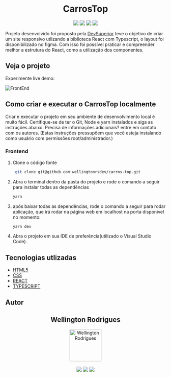 <h1 align="center">CarrosTop</h1>

<p align='center'>
   <img src="https://img.shields.io/badge/React-20232A?style=for-the-badge&logo=react&logoColor=61DAFB">
   <img src="https://img.shields.io/badge/TypeScript-007ACC?style=for-the-badge&logo=typescript&logoColor=white">
   <img src="https://img.shields.io/badge/HTML5-E34F26?style=for-the-badge&logo=html5&logoColor=white"/>
   <img src="https://img.shields.io/badge/CSS3-1572B6?style=for-the-badge&logo=css3&logoColor=white">
</p>

Projeto desenvolvido foi proposto pela [DevSuperior](https://devsuperior.com.br/) teve o objetivo de criar um site responsivo utlizando a biblioteca React com Typescript, o layout foi disponibilizado no figma.
Com isso foi possível praticar e compreender melhor a estrutura do React, como a utilização dos componentes.

##


## Veja o projeto

Experimente live demo:

![FrontEnd](https://i.imgur.com/Y3As50M.gif)

## Como criar e executar o CarrosTop localmente

Criar e executar o projeto em seu ambiente de desenvolvimento local é muito fácil. Certifique-se de ter o Git, Node e yarn instalados e siga as instruções abaixo. Precisa de informações adicionais? entre em contato com os autores.
(Estas instruções pressupõem que você esteja instalando como usuário com permissões root/administrador.)

### Frontend

1. Clone o código fonte

   ```bash
    git clone git@github.com:wellingtonrsdev/carros-top.git
   ```

2. Abra o terminal dentro da pasta do projeto e rode o comando a seguir para instalar todas as dependências
   ```bash
   yarn 
   ```
3. após baixar todas as dependências, rode o comando a seguir para rodar aplicação, que irá rodar na página web em localhost na porta disponivel no momento:
   ```bash
   yarn dev
   ```

4. Abra o projeto em sua IDE de preferência(utilizado o Visual Studio Code).


## Tecnologias utlizadas

- [HTML5](https://developer.mozilla.org/en-US/docs/Glossary/HTML5)
- [CSS](https://developer.mozilla.org/en-US/docs/Web/CSS)
- [REACT](https://reactjs.org/docs/getting-started.html)
- [TYPESCRIPT](https://www.typescriptlang.org/docs/)

## Autor

   <div align="center">
   <h2>Wellington Rodrigues</h2>
      <img src="https://avatars.githubusercontent.com/u/99605930?v=4" width="100px;" alt="Wellington Rodrigues">
   </div>
   </br>

   <div align="center">
   <a href = "https://rodrigueswellington3@gmail.com"><img src="https://img.shields.io/badge/-Gmail-%23333?style=for-the-badge&logo=gmail&logoColor=white" target="_blank"></a>
  <a href="https://www.linkedin.com/in/wellington-rodrigues-rsdev" target="_blank"><img src="https://img.shields.io/badge/-LinkedIn-%230077B5?style=for-the-badge&logo=linkedin&logoColor=white" target="_blank"></a>
  <a href="https://www.dio.me/users/rodrigueswellington3" target="_blank"><img src="https://img.shields.io/badge/-Meu perfil na dio-%230077B5?style=for-the-badge&logo=dio&logoColor=white" target="_blank"></a>
</div>

